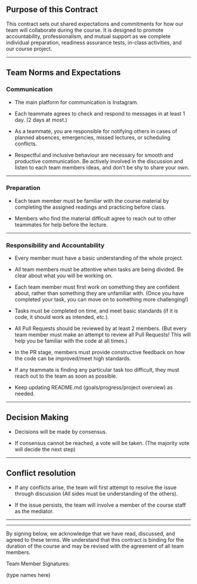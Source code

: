 ## Purpose of this Contract

This contract sets out shared expectations and commitments for how our team will collaborate during the course. It is designed to promote accountability, professionalism, and mutual support as we complete individual preparation, readiness assurance tests, in-class activities, and our course project.

---
## Team Norms and Expectations

### Communication

* The main platform for communication is Instagram.

* Each teammate agrees to check and respond to messages in at least 1 day. (2 days at most.) 

* As a teammate, you are responsible for notifying others in cases of planned absences, emergencies, missed lectures, or scheduling conflicts.

* Respectful and inclusive behaviour are necessary for smooth and productive communication. Be actively involved in the discussion and listen to each team members ideas, and don't be shy to share your own.

---

### Preparation

* Each team member must be familiar with the course material by completing the assigned readings and practicing before class.

* Members who find the material difficult agree to reach out to other teammates for help before the lecture.

---

### Responsibility and Accountability

* Every member must have a basic understanding of the whole project.

* All team members must be attentive when tasks are being divided. Be clear about what you will be working on.

* Each team member must first work on something they are confident about, rather than something they are unfamiliar with. (Once you have completed your task, you can move on to something more challenging!)

* Tasks must be completed on time, and meet basic standards (if it is code, it should work as intended, etc.).

* All Pull Requests should be reviewed by at least 2 members. (But every team member must make an attempt to review all Pull Requests! This will help you be familiar with the code at all times.)

* In the PR stage, members must provide constructive feedback on how the code can be improved/meet high standards.

* If any teammate is finding any particular task too difficult, they must reach out to the team as soon as possible.

* Keep updating README.md (goals/progress/project overview) as needed.

---

## Decision Making

* Decisions will be made by consensus.

* If consensus cannot be reached, a vote will be taken. (The majority vote will decide the next step)

---
## Conflict resolution

* If any conflicts arise, the team will first attempt to resolve the issue through discussion (All sides must be understanding of the others).

* If the issue persists, the team will involve a member of the course staff as the mediator.
---


---

By signing below, we acknowledge that we have read, discussed, and agreed to these terms. We understand that this contract is binding for the duration of the course and may be revised with the agreement of all team members.

Team Member Signatures:

(type names here)

